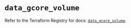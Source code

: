 # `data_gcore_volume`

Refer to the Terraform Registry for docs: [`data_gcore_volume`](https://registry.terraform.io/providers/g-core/gcore/0.31.1/docs/data-sources/volume).
